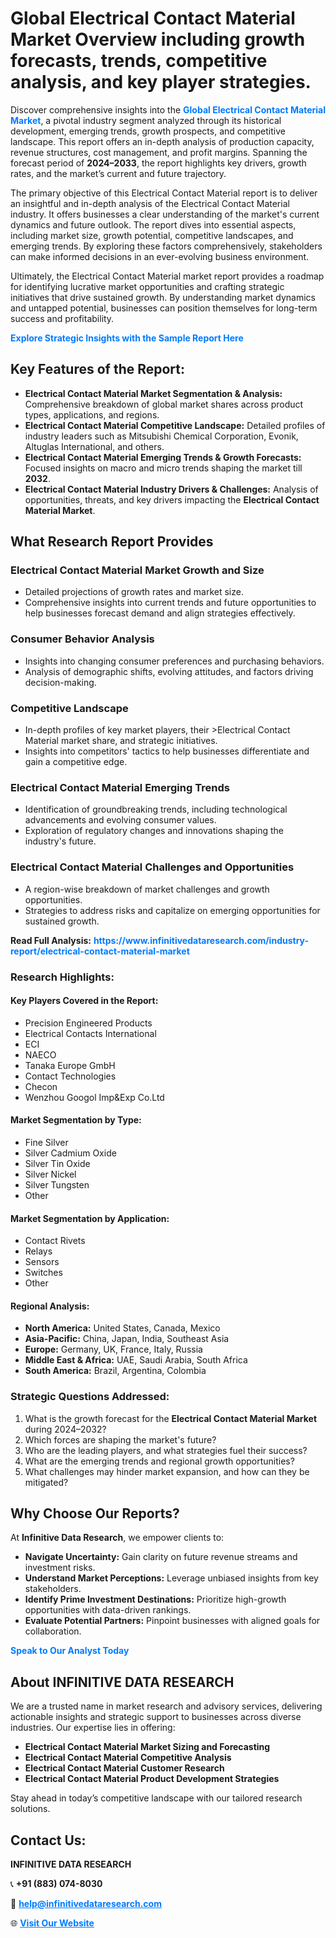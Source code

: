 <h1>Global Electrical Contact Material Market Overview including growth forecasts, trends, competitive analysis, and key player strategies.</h1>
<p>
Discover comprehensive insights into the 
<a href="https://www.infinitivedataresearch.com/industry-report/electrical-contact-material-market" rel="dofollow" style="color: #007BFF; text-decoration: none;"><strong>Global Electrical Contact Material Market</strong></a>, a pivotal industry segment analyzed through its historical development, emerging trends, growth prospects, and competitive landscape. This report offers an in-depth analysis of production capacity, revenue structures, cost management, and profit margins. Spanning the forecast period of <strong>2024–2033</strong>, the report highlights key drivers, growth rates, and the market’s current and future trajectory.
</p>
<p>
The primary objective of this Electrical Contact Material report is to deliver an insightful and in-depth analysis of the Electrical Contact Material industry. It offers businesses a clear understanding of the market's current dynamics and future outlook. The report dives into essential aspects, including market size, growth potential, competitive landscapes, and emerging trends. By exploring these factors comprehensively, stakeholders can make informed decisions in an ever-evolving business environment.
</p>
<p>
Ultimately, the Electrical Contact Material market report provides a roadmap for identifying lucrative market opportunities and crafting strategic initiatives that drive sustained growth. By understanding market dynamics and untapped potential, businesses can position themselves for long-term success and profitability.
</p>
<p>
<a href="https://www.infinitivedataresearch.com/request-sample/reportId=105794" style="color: #007BFF; text-decoration: none;"><strong>Explore Strategic Insights with the Sample Report Here</strong></a>
</p>

<h2>Key Features of the Report:</h2>
<ul>
<li><strong>Electrical Contact Material Market Segmentation & Analysis:</strong> Comprehensive breakdown of global market shares across product types, applications, and regions.</li>
<li><strong>Electrical Contact Material Competitive Landscape:</strong> Detailed profiles of industry leaders such as Mitsubishi Chemical Corporation, Evonik, Altuglas International, and others.</li>
<li><strong>Electrical Contact Material Emerging Trends & Growth Forecasts:</strong> Focused insights on macro and micro trends shaping the market till <strong>2032</strong>.</li>
<li><strong>Electrical Contact Material Industry Drivers & Challenges:</strong> Analysis of opportunities, threats, and key drivers impacting the <strong>Electrical Contact Material Market</strong>.</li>
</ul>

<h2>What Research Report Provides</h2>
<h3>Electrical Contact Material Market Growth and Size</h3>
<ul>
<li>Detailed projections of growth rates and market size.</li>
<li>Comprehensive insights into current trends and future opportunities to help businesses forecast demand and align strategies effectively.</li>
</ul>

<h3>Consumer Behavior Analysis</h3>
<ul>
<li>Insights into changing consumer preferences and purchasing behaviors.</li>
<li>Analysis of demographic shifts, evolving attitudes, and factors driving decision-making.</li>
</ul>

<h3>Competitive Landscape</h3>
<ul>
<li>In-depth profiles of key market players, their >Electrical Contact Material market share, and strategic initiatives.</li>
<li>Insights into competitors' tactics to help businesses differentiate and gain a competitive edge.</li>
</ul>

<h3>Electrical Contact Material Emerging Trends</h3>
<ul>
<li>Identification of groundbreaking trends, including technological advancements and evolving consumer values.</li>
<li>Exploration of regulatory changes and innovations shaping the industry's future.</li>
</ul>

<h3>Electrical Contact Material Challenges and Opportunities</h3>
<ul>
<li>A region-wise breakdown of market challenges and growth opportunities.</li>
<li>Strategies to address risks and capitalize on emerging opportunities for sustained growth.</li>
</ul>
<p><strong>Read Full Analysis:</strong> <a href="https://www.infinitivedataresearch.com/industry-report/electrical-contact-material-market" rel="dofollow" style="color: #007BFF; text-decoration: none;"><strong>https://www.infinitivedataresearch.com/industry-report/electrical-contact-material-market</strong></a></p>
<h3>Research Highlights:</h3>
<h4>Key Players Covered in the Report:</h4>
<ul><li>Precision Engineered Products</li><li>Electrical Contacts International</li><li>ECI</li><li>NAECO</li><li>Tanaka Europe GmbH</li><li>Contact Technologies</li><li>Checon</li><li>Wenzhou Googol Imp&amp;Exp Co.Ltd</li></ul>
<h4>Market Segmentation by Type:</h4>
<ul><li>Fine Silver</li><li>Silver Cadmium Oxide</li><li>Silver Tin Oxide</li><li>Silver Nickel</li><li>Silver Tungsten</li><li>Other</li></ul>
<h4>Market Segmentation by Application:</h4>
<ul><li>Contact Rivets</li><li>Relays</li><li>Sensors</li><li>Switches</li><li>Other</li></ul>

<h4>Regional Analysis:</h4>
<ul>
<li><strong>North America:</strong> United States, Canada, Mexico</li>
<li><strong>Asia-Pacific:</strong> China, Japan, India, Southeast Asia</li>
<li><strong>Europe:</strong> Germany, UK, France, Italy, Russia</li>
<li><strong>Middle East & Africa:</strong> UAE, Saudi Arabia, South Africa</li>
<li><strong>South America:</strong> Brazil, Argentina, Colombia</li>
</ul>

<h3>Strategic Questions Addressed:</h3>
<ol>
<li>What is the growth forecast for the <strong>Electrical Contact Material Market</strong> during 2024–2032?</li>
<li>Which forces are shaping the market's future?</li>
<li>Who are the leading players, and what strategies fuel their success?</li>
<li>What are the emerging trends and regional growth opportunities?</li>
<li>What challenges may hinder market expansion, and how can they be mitigated?</li>
</ol>

<h2>Why Choose Our Reports?</h2>
<p>At <strong>Infinitive Data Research</strong>, we empower clients to:</p>
<ul>
<li><strong>Navigate Uncertainty:</strong> Gain clarity on future revenue streams and investment risks.</li>
<li><strong>Understand Market Perceptions:</strong> Leverage unbiased insights from key stakeholders.</li>
<li><strong>Identify Prime Investment Destinations:</strong> Prioritize high-growth opportunities with data-driven rankings.</li>
<li><strong>Evaluate Potential Partners:</strong> Pinpoint businesses with aligned goals for collaboration.</li>
</ul>
<p><a href="https://www.infinitivedataresearch.com/industry-report/electrical-contact-material-market" rel="dofollow" style="color: #007BFF; text-decoration: none;"><strong>Speak to Our Analyst Today</strong></a></p>

<h2>About INFINITIVE DATA RESEARCH</h2>
<p>We are a trusted name in market research and advisory services, delivering actionable insights and strategic support to businesses across diverse industries. Our expertise lies in offering:</p>
<ul>
<li><strong>Electrical Contact Material Market Sizing and Forecasting</strong></li>
<li><strong>Electrical Contact Material Competitive Analysis</strong></li>
<li><strong>Electrical Contact Material Customer Research</strong></li>
<li><strong>Electrical Contact Material Product Development Strategies</strong></li>
</ul>
<p>Stay ahead in today’s competitive landscape with our tailored research solutions.</p>

<h2>Contact Us:</h2>
<p><strong>INFINITIVE DATA RESEARCH</strong></p>
<p>📞 <strong>+91 (883) 074-8030</strong></p>
<p>📧 <strong><a href="mailto:help@infinitivedataresearch.com" style="color: #007BFF;">help@infinitivedataresearch.com</a></strong></p>
<p>🌐 <strong><a href="https://www.infinitivedataresearch.com" rel="dofollow" style="color: #007BFF;">Visit Our Website</a></strong></p>